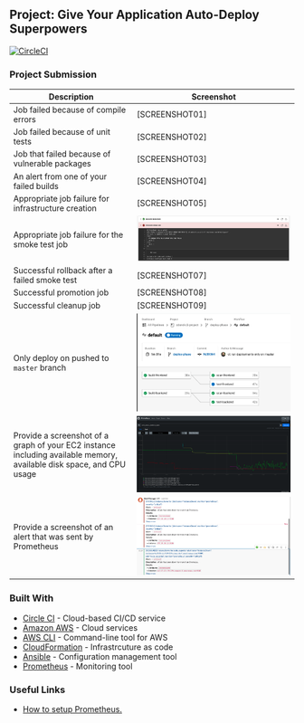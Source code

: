 ## Project: Give Your Application Auto-Deploy Superpowers
[![CircleCI](https://circleci.com/gh/omelnik/cdond-c3-project/tree/master.svg?style=svg)](https://circleci.com/gh/omelnik/cdond-c3-project/tree/master)

### Project Submission
| Description | Screenshot |
| --- | ----------- |
| Job failed because of compile errors | [SCREENSHOT01] |
| Job failed because of unit tests | [SCREENSHOT02] |
| Job that failed because of vulnerable packages | [SCREENSHOT03] |
| An alert from one of your failed builds | [SCREENSHOT04] |
| Appropriate job failure for infrastructure creation | [SCREENSHOT05] |
| Appropriate job failure for the smoke test job | ![Screenshot](screenshots/screenshot_06.png) |
| Successful rollback after a failed smoke test | [SCREENSHOT07] |
| Successful promotion job | [SCREENSHOT08] |
| Successful cleanup job | [SCREENSHOT09] |
| Only deploy on pushed to `master` branch | ![Screenshot](screenshots/screenshot_10.png) |
| Provide a screenshot of a graph of your EC2 instance including available memory, available disk space, and CPU usage | ![Screenshot](screenshots/screenshot_11.png) |
| Provide a screenshot of an alert that was sent by Prometheus | ![Screenshot](screenshots/screenshot_12.png) |

### Built With
- [Circle CI](www.circleci.com) - Cloud-based CI/CD service
- [Amazon AWS](https://aws.amazon.com/) - Cloud services
- [AWS CLI](https://aws.amazon.com/cli/) - Command-line tool for AWS
- [CloudFormation](https://aws.amazon.com/cloudformation/) - Infrastrcuture as code
- [Ansible](https://www.ansible.com/) - Configuration management tool
- [Prometheus](https://prometheus.io/) - Monitoring tool

### Useful Links
- [How to setup Prometheus.](https://codewizardly.com/prometheus-on-aws-ec2-part1/)